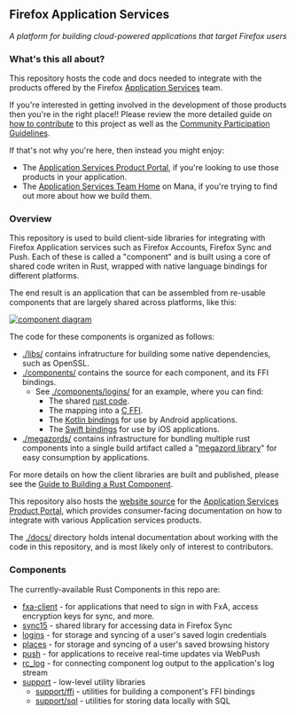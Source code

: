 ## Firefox Application Services

_A platform for building cloud-powered applications that target Firefox users_

### What's this all about?

This repository hosts the code and docs needed to integrate with the products offered by the Firefox
[Application Services](https://mana.mozilla.org/wiki/display/CLOUDSERVICES/Application+Services+Home)
team.

If you're interested in getting involved in the development of those products
then you're in the right place!! Please review the more detailed guide on
[how to contribute](docs/contributing.md) to this project as well as
the [Community Participation Guidelines](https://www.mozilla.org/en-US/about/governance/policies/participation/).

If that's not why you're here, then instead you might enjoy:

* The [Application Services Product
  Portal](https://mozilla.github.io/application-services/), if you're looking to
  use those products in your application.
* The [Application Services Team Home](https://mana.mozilla.org/wiki/display/CLOUDSERVICES/Application+Services+Home)
  on Mana, if you're trying to find out more about how we build them.


### Overview

This repository is used to build client-side libraries for integrating with
Firefox Application services such as Firefox Accounts, Firefox Sync and Push.
Each of these is called a "component" and is built using a core of shared code
writen in Rust, wrapped with native language bindings for different platforms.

The end result is an application that can be assembled from re-usable components
that are largely shared across platforms, like this:

[![component diagram](https://docs.google.com/drawings/d/e/2PACX-1vTPOIIBsqvkWfecYOziEnv-hrkB9QbpZwcHyeyUB-p3-eP1w9L87vwnJMiGt-eO5r-K-XcHPl_YwjvU/pub?w=727&h=546)](https://docs.google.com/drawings/d/1WRv2AaOsutNdL8_E5UDsYg1sC6FKRJ9P0bBSoI7E19s/)

The code for these components is organized as follows:

* [./libs/](libs) contains infratructure for building some native dependencies,
  such as OpenSSL.
* [./components/](components) contains the source for each component, and its
  FFI bindings.
  * See [./components/logins/](components/logins) for an example, where you can
    find:
    * The shared [rust code](components/logins/src).
    * The mapping into a [C FFI](components/logins/ffi).
    * The [Kotlin bindings](components/logins/android) for use by Android
      applications.
    * The [Swift bindings](components/logins/ios) for use by iOS applications.
* [./megazords/](megazords) contains infrastructure for bundling multiple rust
  components into a single build artifact called a
  "[megazord library](https://github.com/mozilla/application-services/blob/master/docs/product-portal/applications/consuming-megazord-libraries.md)"
  for easy consumption by applications.

For more details on how the client libraries are built and published, please see
the [Guide to Building a Rust Component](docs/howtos/building-a-rust-component.md).

This repository also hosts the [website source](website) for the [Application
Services Product Portal](https://mozilla.github.io/application-services/), which
provides consumer-facing documentation on how to integrate with various
Application services products.

The [./docs/](docs) directory holds intenal documentation about working with the
code in this repository, and is most likely only of interest to contributors.

### Components

The currently-available Rust Components in this repo are:

* [fxa-client](components/fxa-client) - for applications that need to sign in
  with FxA, access encryption keys for sync, and more.
* [sync15](components/sync15) - shared library for accessing data in Firefox
  Sync
* [logins](components/logins) - for storage and syncing of a user's saved login
  credentials
* [places](components/places) - for storage and syncing of a user's saved
  browsing history
* [push](components/push) - for applications to receive real-time updates via
  WebPush
* [rc_log](components/rc_log) - for connecting component log output to the
  application's log stream
* [support](components/support) - low-level utility libraries
  * [support/ffi](components/support/ffi) - utilities for building a component's
    FFI bindings
  * [support/sql](components/support/sql) - utilities for storing data locally
    with SQL
